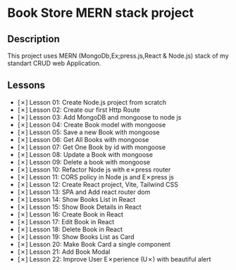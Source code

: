 # Book Store MERN stack project

## Description
This project uses MERN (MongoDb,Ex;press.js,React & Node.js) stack of my 
standart CRUD web Application.

## Lessons

- [&cross;] Lesson 01: Create Node.js project from scratch
- [&cross;] Lesson 02: Create our first Http Route
- [&cross;] Lesson 03: Add MongoDB and mongoose to node js
- [&cross;] Lesson 04: Create Book model with mongoose
- [&cross;] Lesson 05: Save a new Book with mongoose
- [&cross;] Lesson 06: Get All Books with mongoose
- [&cross;] Lesson 07: Get One Book by id with mongoose
- [&cross;] Lesson 08: Update a Book with mongoose
- [&cross;] Lesson 09: Delete a book with mongoose
- [&cross;] Lesson 10: Refactor Node js with e&cross;press router
- [&cross;] Lesson 11: CORS policy in Node js and E&cross;press js
- [&cross;] Lesson 12: Create React project, Vite, Tailwind CSS
- [&cross;] Lesson 13: SPA and Add react router dom
- [&cross;] Lesson 14: Show Books List in React
- [&cross;] Lesson 15: Show Book Details in React
- [&cross;] Lesson 16: Create Book in React
- [&cross;] Lesson 17: Edit Book in React
- [&cross;] Lesson 18: Delete Book in React
- [&cross;] Lesson 19: Show Books List as Card
- [&cross;] Lesson 20: Make Book Card a single component
- [&cross;] Lesson 21: Add Book Modal
- [&cross;] Lesson 22: Improve User E&cross;perience (U&cross;) with beautiful alert

